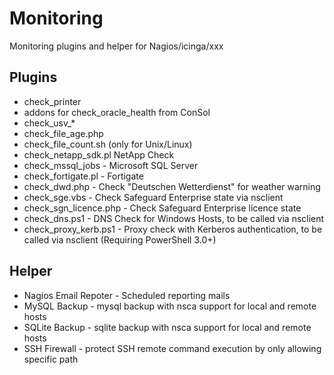 Monitoring
==========

Monitoring plugins and helper for Nagios/icinga/xxx

## Plugins
- check_printer
- addons for check_oracle_health from ConSol
- check_usv_*
- check_file_age.php
- check_file_count.sh (only for Unix/Linux)
- check_netapp_sdk.pl NetApp Check
- check_mssql_jobs - Microsoft SQL Server
- check_fortigate.pl - Fortigate
- check_dwd.php - Check "Deutschen Wetterdienst" for weather warning 
- check_sge.vbs - Check Safeguard Enterprise state via nsclient
- check_sgn_licence.php - Check Safeguard Enterprise licence state
- check_dns.ps1 - DNS Check for Windows Hosts, to be called via nsclient
- check_proxy_kerb.ps1 - Proxy check with Kerberos authentication, to be called via nsclient (Requiring PowerShell 3.0+)

## Helper
- Nagios Email Repoter - Scheduled reporting mails
- MySQL Backup - mysql backup with nsca support for local and remote hosts
- SQLite Backup - sqlite backup with nsca support for local and remote hosts
- SSH Firewall - protect SSH remote command execution by only allowing specific path
